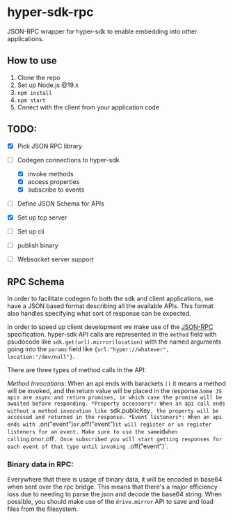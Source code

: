 # hyper-sdk-rpc
JSON-RPC wrapper for hyper-sdk to enable embedding into other applications.

## How to use

1. Clone the repo
2. Set up Node.js @19.x
3. `npm install`
4. `npm start`
5. Cnnect with the client from your application code

## TODO:

- [x] Pick JSON RPC library
- [ ] Codegen connections to hyper-sdk
	- [x] invoke methods
	- [x] access properties
	- [x] subscribe to events
- [ ] Define JSON Schema for APIs
- [x] Set up tcp server
- [ ] Set up cli
- [ ] publish binary
- [ ] Websocket server support


## RPC Schema

In order to facilitate codegen fo both the sdk and client applications, we have a JSON based format describing all the available APIs.
This format also handles specifying what sort of response can be expected.

In order to speed up client development we make use of the [JSON-RPC](https://www.jsonrpc.org/specification) specification.
hyper-sdk API calls are represented in the `method` field with psudocode like `sdk.get(url).mirror(location)` with the named arguments going into the `params` field like `{url:"hyper://whatever", location:"/dev/null"}`.

There are three types of method calls in the API:

*Method Invocations*: When an api ends with barackets `()` it means a method will be invoked, and the return value will be placed in the response.`Some JS apis are async and return promises, in which case the promise will be awaited before responding.
*Property accessors*: When an api call ends without a method invocation like `sdk.publicKey`, the property will be accessed and returned in the response.
*Event listeners*: When an api ends with `.on("event")` or `.off("event")` it will register or un register listeners for an event. Make sure to use the same `id` when calling `.on` or `.off`. Once subscribed you will start getting responses for each event of that type until invoking `.off("event")`.

### Binary data in RPC:

Everywhere that there is usage of binary data, it will be encoded in base64 when sent over the rpc bridge. This means that there's a major efficiency loss due to needing to parse the json and decode the base64 string.
When possible, you should make use of the `drive.mirror` API to save and load files from the filesystem.
